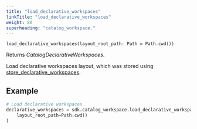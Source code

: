 ```yaml
---
title: "load_declarative_workspaces"
linkTitle: "load_declarative_workspaces"
weight: 80
superheading: "catalog_workspace."
---
```


<!-- TODO -->

``load_declarative_workspaces(layout_root_path: Path = Path.cwd())``

Returns *CatalogDeclarativeWorkspaces*.

Load declarative workspaces layout, which was stored using [store_declarative_workspaces](../store_declarative_workspaces).

## Example

```Python
# Load declarative workspaces
declarative_workspaces = sdk.catalog_workspace.load_declarative_workspaces(
    layout_root_path=Path.cwd()
)
```

